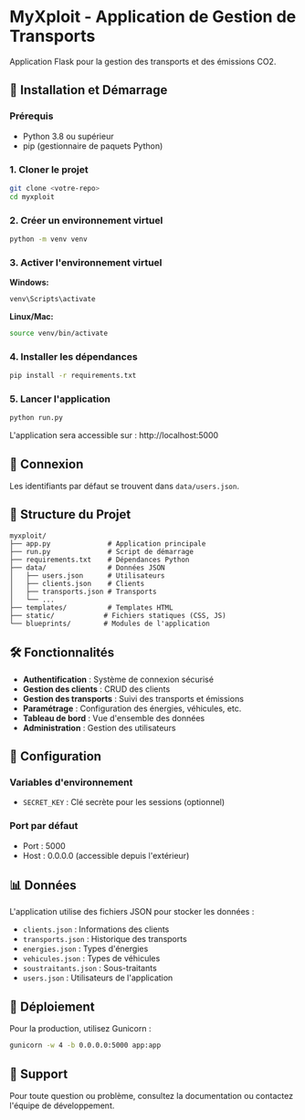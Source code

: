 # MyXploit - Application de Gestion de Transports

Application Flask pour la gestion des transports et des émissions CO2.

## 🚀 Installation et Démarrage

### Prérequis
- Python 3.8 ou supérieur
- pip (gestionnaire de paquets Python)

### 1. Cloner le projet
```bash
git clone <votre-repo>
cd myxploit
```

### 2. Créer un environnement virtuel
```bash
python -m venv venv
```

### 3. Activer l'environnement virtuel

**Windows:**
```bash
venv\Scripts\activate
```

**Linux/Mac:**
```bash
source venv/bin/activate
```

### 4. Installer les dépendances
```bash
pip install -r requirements.txt
```

### 5. Lancer l'application
```bash
python run.py
```

L'application sera accessible sur : http://localhost:5000

## 🔑 Connexion

Les identifiants par défaut se trouvent dans `data/users.json`.

## 📁 Structure du Projet

```
myxploit/
├── app.py              # Application principale
├── run.py              # Script de démarrage
├── requirements.txt    # Dépendances Python
├── data/               # Données JSON
│   ├── users.json      # Utilisateurs
│   ├── clients.json    # Clients
│   ├── transports.json # Transports
│   └── ...
├── templates/          # Templates HTML
├── static/            # Fichiers statiques (CSS, JS)
└── blueprints/        # Modules de l'application
```

## 🛠️ Fonctionnalités

- **Authentification** : Système de connexion sécurisé
- **Gestion des clients** : CRUD des clients
- **Gestion des transports** : Suivi des transports et émissions
- **Paramétrage** : Configuration des énergies, véhicules, etc.
- **Tableau de bord** : Vue d'ensemble des données
- **Administration** : Gestion des utilisateurs

## 🔧 Configuration

### Variables d'environnement
- `SECRET_KEY` : Clé secrète pour les sessions (optionnel)

### Port par défaut
- Port : 5000
- Host : 0.0.0.0 (accessible depuis l'extérieur)

## 📊 Données

L'application utilise des fichiers JSON pour stocker les données :
- `clients.json` : Informations des clients
- `transports.json` : Historique des transports
- `energies.json` : Types d'énergies
- `vehicules.json` : Types de véhicules
- `soustraitants.json` : Sous-traitants
- `users.json` : Utilisateurs de l'application

## 🚀 Déploiement

Pour la production, utilisez Gunicorn :
```bash
gunicorn -w 4 -b 0.0.0.0:5000 app:app
```

## 📝 Support

Pour toute question ou problème, consultez la documentation ou contactez l'équipe de développement. 
